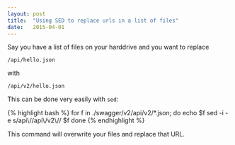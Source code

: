 ```yaml
---
layout: post
title:  "Using SED to replace urls in a list of files"
date:   2015-04-01
---
```


Say you have a list of files on your harddrive and you want to replace

```
/api/hello.json
```

with 

```
/api/v2/hello.json
```

This can be done very easily with `sed`:

{% highlight bash %}
for f in ./swagger/v2/api/v2/*.json; do
	echo $f
	sed -i -e s/api\\//api\\/v2\\// $f
done
{% endhighlight %}

This command will overwrite your files and replace that URL.